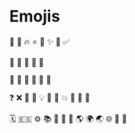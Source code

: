 # Emojis

👏
🚀
🔥 
⭐
🌟
✨
🌈
✅

🤩
🤗
👋
🙌
👀

💖
💙
💚
💛
💜
💝

❓
❌
🤔
🤯
💡
💬
💭
💥
📝
📩
📄

🗓️
🇪🇸 
⚙️
📚
🎨
🚨
🎯
🌎
🌍
🌏
🌐
🌱
👣
